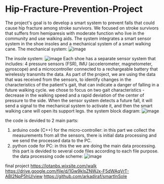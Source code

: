 # Hip-Fracture-Prevention-Project
The project's goal is to develop a smart system to prevent falls that could cause hip fracture among stroke survivors. 
We focused on stroke survivors that suffers from hemiparesis with moderate function who live in the community and use walking aids.
The system integrates a smart sensor system in the shoe insoles and a mechanical system of a smart walking cane.
The mechanical system:
![image](https://github.com/noa181/Hip-Fracture-Prevention-Project/assets/130772888/16b513a6-5b39-4828-a069-7e0c13c458e6)

The insole system:
![image](https://github.com/noa181/Hip-Fracture-Prevention-Project/assets/130772888/d377d088-ffaf-44c6-8e5d-2a79a24ee451)
Each shoe has a separate sensor system that includes:
4 pressure sensors (FSR), IMU (accelerometer, magnetometer, gyroscope) and a microcontroller connected to a rechargeable battery that wirelessly transmits the data.
As part of the project, we are using the data that was received from the sensors, to identify changes in the characteristics of the patient's gait, that can indicate a danger of falling in a future walking cycle. 
we chose to focus on two gait characteristics - decrease in the walking speed and a rapid deviation of the center of pressure to the side.
When the sensor system detects a future fall, it will send a signal to the mechanical system to activate it, and then the smart walking cane will open its support legs. 
the system block diagram:
![image](https://github.com/noa181/Hip-Fracture-Prevention-Project/assets/130772888/be51e72f-09a3-4349-9a5b-0f7bfa3ce0e3)

the code is devided to 2 main parts:
1. arduino code (C++) for the micro-controller:
   in this part we collect the measurements from all the sensors, there is initial data processing and we     send the processed data to the PC.
2. python code for PC:
   in this the we are doing the main data processing.
   this part is devided to several code files according to each file purpose.
   the data processing code scheme:
   ![image](https://github.com/noa181/Hip-Fracture-Prevention-Project/assets/130772888/1c89c14e-c83b-4aea-8d55-228ede9410af)











final project
https://lotanbs.wixsite.com/walk
https://drive.google.com/file/d/1Gw9kIsZNWJx-F5dWAqVrT-ABI2NpP5hU/view
https://github.com/arkadiraf/smartInSole
